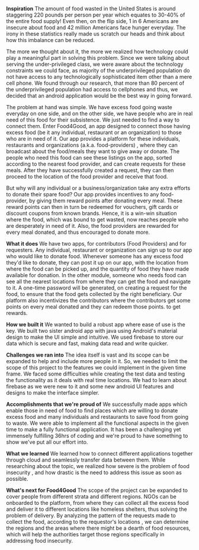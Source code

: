 **Inspiration**
The amount of food wasted in the United States is around staggering 220 pounds per person per year which equates to 30-40% of the entire food supply! Even then, on the flip side, 1 in 6 Americans are insecure about food and 42 million Americans face hunger everyday. The irony in these statistics really made us scratch our heads and think about how this imbalance can be reduced.

The more we thought about it, the more we realized how technology could play a meaningful part in solving this problem. Since we were talking about serving the under-privileged class, we were aware about the technology constraints we could face, as majority of the underprivileged population do not have access to any technologically sophisticated item other than a mere cell phone. We found through our research, that more than 80 percent of the underprivileged population had access to cellphones and thus, we decided that an android application would be the best way in going forward.

The problem at hand was simple. We have excess food going waste everyday on one side, and on the other side, we have people who are in real need of this food for their subsistence. We just needed to find a way to connect them. Enter Food4Good, an app designed to connect those having excess food (be it any individual, restaurant or an organization) to those who are in need of it. Our app provides a platform for these individuals, restaurants and organizations (a.k.a. food-providers) , where they can broadcast about the food/meals they want to give away or donate. The people who need this food can see these listings on the app, sorted according to the nearest food provider, and can create requests for these meals. After they have successfully created a request, they can then proceed to the location of the food provider and receive that food.

But why will any individual or a business/organization take any extra efforts to donate their spare food? Our app provides incentives to any food-provider, by giving them reward points after donating every meal. These reward points can then in turn be redeemed for vouchers, gift cards or discount coupons from known brands. Hence, it is a win-win situation where the food, which was bound to get wasted, now reaches people who are desperately in need of it. Also, the food providers are rewarded for every meal donated, and thus encouraged to donate more.

**What it does**
We have two apps, for contributors (Food Providers) and for requesters. Any individual, restaurant or organization can sign up to our app who would like to donate food. Whenever someone has any excess food they'd like to donate, they can post it up on our app, with the location from where the food can be picked up, and the quantity of food they have made available for donation. In the other module, someone who needs food can see all the nearest locations from where they can get the food and navigate to it. A one-time password will be generated, on creating a request for the food, to ensure that the food gets collected by the right beneficiary. Our platform also incentivizes the contributors where the contributors get some points on every meal donated and they can redeem those points. to get rewards.

**How we built it**
We wanted to build a robust app where ease of use is the key. We built two sister android app with java using Android's material design to make the UI simple and intuitive. We used firebase to store our data which is secure and fast, making data read and write quicker.

**Challenges we ran into**
The idea itself is vast and its scope can be expanded to help and include more people in it. So, we needed to limit the scope of this project to the features we could implement in the given time frame. We faced some difficulties while creating the test data and testing the functionality as it deals with real time locations. We had to learn about firebase as we were new to it and some new android UI features and designs to make the interface simpler.

**Accomplishments that we're proud of**
We successfully made apps which enable those in need of food to find places which are willing to donate excess food and many individuals and restaurants to save food from going to waste. We were able to implement all the functional aspects in the given time to make a fully functional application. It has been a challenging yet immensely fulfilling 36hrs of coding and we're proud to have something to show we've put all our effort into.

**What we learned**
We learned how to connect different applications together through cloud and seamlessly transfer data between them. While researching about the topic, we realized how severe is the problem of food insecurity , and how drastic is the need to address this issue as soon as possible.

**What's next for Food4Good**
The scope of the project can be expanded to cover people from different strata and different regions. NGOs can be onboarded to the platform, from where they can collect all the excess food and deliver it to different locations like homeless shelters, thus solving the problem of delivery. By analyzing the pattern of the requests made to collect the food, according to the requestor's locations , we can determine the regions and the areas where there might be a dearth of food resources, which will help the authorities target those regions specifically in addressing food insecurity.
